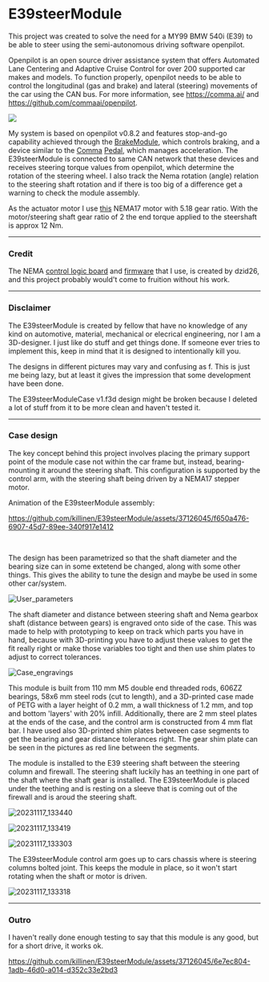 # E39steerModule

This project was created to solve the need for a MY99 BMW 540i (E39) to be able to steer using the semi-autonomous driving software openpilot.

Openpilot is an open source driver assistance system that offers Automated Lane Centering and Adaptive Cruise Control for over 200 supported car makes and models. To function properly, openpilot needs to be able to control the longitudinal (gas and brake) and lateral (steering) movements of the car using the CAN bus. For more information, see https://comma.ai/ and https://github.com/commaai/openpilot.

[![](https://i3.ytimg.com/vi/NmBfgOanCyk/maxresdefault.jpg)](https://youtu.be/NmBfgOanCyk)

My system is based on openpilot v0.8.2 and features stop-and-go capability achieved through the [BrakeModule](https://github.com/killinen/BrakeModule), which controls braking, and a device similar to the [Comma](https://youtu.be/3z-Izl-ve5o?si=7oRMfNvz600YJCA-) [Pedal](https://github.com/commaai/openpilot/wiki/comma-pedal), which manages acceleration. The E39steerModule is connected to same CAN network that these devices and receives steering torque values from openpilot, which determine the rotation of the steering wheel. I also track the Nema rotation (angle) relation to the steering shaft rotation and if there is too big of a difference get a warning to check the module assembly.

As the actuator motor I use [this](https://www.aliexpress.com/item/4001349087963.html) NEMA17 motor with 5.18 gear ratio. With the motor/steering shaft gear ratio of 2 the end torque applied to the steershaft is approx 12 Nm.

---

### Credit

The NEMA [control logic board](https://github.com/dzid26/StepperServo-hardware) and [firmware](https://github.com/dzid26/StepperServoCAN) that I use, is created by dzid26, and this project probably would't come to fruition without his work.

---

### Disclaimer

The E39steerModule is created by fellow that have no knowledge of any kind on automotive, material, mechanical or elecrical engineering, nor I am a 3D-designer. I just like do stuff and get things done. If someone ever tries to implement this, keep in mind that it is designed to intentionally kill you.

The designs in different pictures may vary and confusing as f. This is just me being lazy, but at least it gives the impression that some development have been done.

The E39steerModuleCase v1.f3d design might be broken because I deleted a lot of stuff from it to be more clean and haven't tested it.

---

### Case design

The key concept behind this project involves placing the primary support point of the module case not within the car frame but, instead, bearing-mounting it around the steering shaft. This configuration is supported by the control arm, with the steering shaft being driven by a NEMA17 stepper motor.

Animation of the E39steerModule assembly:

https://github.com/killinen/E39steerModule/assets/37126045/f650a476-6907-45d7-89ee-340f917e1412

<br />

The design has been parametrized so that the shaft diameter and the bearing size can in some extetend be changed, along with some other things. This gives the ability to tune the design and maybe be used in some other car/system.

![User_parameters](https://github.com/killinen/E39steerModule/assets/37126045/4bd57aa8-7b20-4dc0-b0dc-f16660cb3d7c)



The shaft diameter and distance between steering shaft and Nema gearbox shaft (distance between gears) is engraved onto side of the case. This was made to help with prototyping to keep on track which parts you have in hand, because with 3D-printing you have to adjust these values to get the fit really right or make those variables too tight and then use shim plates to adjust to correct tolerances.

![Case_engravings](https://github.com/killinen/E39steerModule/assets/37126045/ab277f7c-30d0-4e6d-868f-dddd649c0cf2)

This module is built from 110 mm M5 double end threaded rods, 606ZZ bearings, 58x6 mm steel rods (cut to length), and a 3D-printed case made of PETG with a layer height of 0.2 mm, a wall thickness of 1.2 mm, and top and bottom 'layers' with 20% infill. Additionally, there are 2 mm steel plates at the ends of the case, and the control arm is constructed from 4 mm flat bar. I have used also 3D-printed shim plates betweeen case segments to get the bearing and gear distance tolerances right. The gear shim plate can be seen in the pictures as red line between the segments.

The module is installed to the E39 steering shaft between the steering column and firewall. The steering shaft luckily has an teething in one part of the shaft where the shaft gear is installed. The E39steerModule is placed under the teething and is resting on a sleeve that is coming out of the firewall and is aroud the steering shaft.

![20231117_133440](https://github.com/killinen/E39steerModule/assets/37126045/018b6c33-1576-464d-9bac-939dba0a3a1a)

![20231117_133419](https://github.com/killinen/E39steerModule/assets/37126045/5e90a912-a3aa-40ce-ae47-9608fc4c10f8)

![20231117_133303](https://github.com/killinen/E39steerModule/assets/37126045/84801272-1761-44de-afa7-7b1305489efd)



The E39steerModule control arm goes up to cars chassis where is steering columns bolted joint. This keeps the module in place, so it won't start rotating when the shaft or motor is driven.

![20231117_133318](https://github.com/killinen/E39steerModule/assets/37126045/468aacc6-0ba5-450c-ae55-ecc205583f62)


---

### Outro

I haven't really done enough testing to say that this module is any good, but for a short drive, it works ok.

https://github.com/killinen/E39steerModule/assets/37126045/6e7ec804-1adb-46d0-a014-d352c33e2bd3




